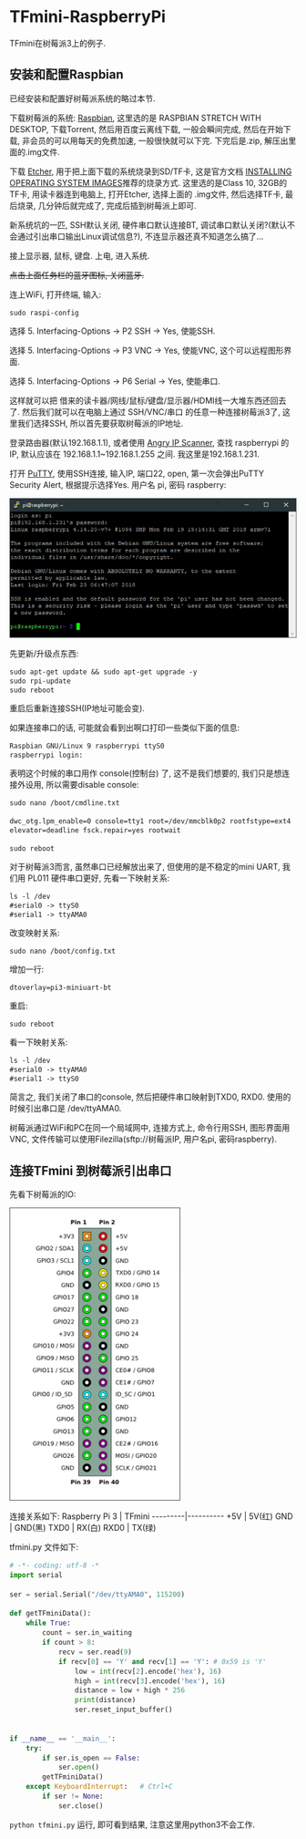 # TFmini-RaspberryPi
TFmini在树莓派3上的例子.  

## 安装和配置Raspbian
已经安装和配置好树莓派系统的略过本节.  

下载树莓派的系统: [Raspbian](https://www.raspberrypi.org/downloads/raspbian/), 这里选的是 RASPBIAN STRETCH WITH DESKTOP, 下载Torrent, 然后用百度云离线下载, 一般会瞬间完成, 然后在开始下载, 非会员的可以用每天的免费加速, 一般很快就可以下完.  下完后是.zip, 解压出里面的.img文件. 

下载 [Etcher](https://etcher.io/), 用于把上面下载的系统烧录到SD/TF卡, 这是官方文档 [INSTALLING OPERATING SYSTEM IMAGES](https://www.raspberrypi.org/documentation/installation/installing-images/README.md)推荐的烧录方式. 这里选的是Class 10, 32GB的TF卡, 用读卡器连到电脑上, 打开Etcher, 选择上面的 .img文件, 然后选择TF卡, 最后烧录, 几分钟后就完成了, 完成后插到树莓派上即可.   

新系统坑的一匹, SSH默认关闭, 硬件串口默认连接BT, 调试串口默认关闭?(默认不会通过引出串口输出Linux调试信息?), 不连显示器还真不知道怎么搞了...  

接上显示器, 鼠标, 键盘. 上电, 进入系统.   

~~点击上面任务栏的蓝牙图标, 关闭蓝牙.~~    

连上WiFi, 打开终端, 输入:  

```
sudo raspi-config
```  

选择 5. Interfacing-Options -> P2 SSH -> Yes, 使能SSH.  

选择 5. Interfacing-Options -> P3 VNC -> Yes, 使能VNC, 这个可以远程图形界面.  

选择 5. Interfacing-Options -> P6 Serial -> Yes, 使能串口.  

这样就可以把 借来的读卡器/网线/鼠标/键盘/显示器/HDMI线一大堆东西还回去了. 然后我们就可以在电脑上通过 SSH/VNC/串口 的任意一种连接树莓派3了, 这里我们选择SSH, 所以首先要获取树莓派的IP地址.  

登录路由器(默认192.168.1.1), 或者使用 [Angry IP Scanner](http://angryip.org/download/), 查找 raspberrypi 的IP, 默认应该在 192.168.1.1~192.168.1.255 之间. 我这里是192.168.1.231.   

打开 [PuTTY](https://www.chiark.greenend.org.uk/~sgtatham/putty/), 使用SSH连接, 输入IP, 端口22, open,  第一次会弹出PuTTY Security Alert, 根据提示选择Yes. 用户名 pi, 密码 raspberry:  

![login](/Assets/login.png)  

先更新/升级点东西:  

```
sudo apt-get update && sudo apt-get upgrade -y
sudo rpi-update
sudo reboot
```  

重启后重新连接SSH(IP地址可能会变).   

如果连接串口的话, 可能就会看到出啊口打印一些类似下面的信息:  

```
Raspbian GNU/Linux 9 raspberrypi ttyS0
raspberrypi login: 
``` 

表明这个时候的串口用作 console(控制台) 了, 这不是我们想要的, 我们只是想连接外设用, 所以需要disable console:  

```
sudo nano /boot/cmdline.txt

dwc_otg.lpm_enable=0 console=tty1 root=/dev/mmcblk0p2 rootfstype=ext4 elevator=deadline fsck.repair=yes rootwait

sudo reboot
```

对于树莓派3而言, 虽然串口已经解放出来了, 但使用的是不稳定的mini UART, 我们用 PL011 硬件串口更好, 先看一下映射关系:  

```
ls -l /dev
#serial0 -> ttyS0
#serial1 -> ttyAMA0
```

改变映射关系:  

```
sudo nano /boot/config.txt
```  

增加一行:  

```
dtoverlay=pi3-miniuart-bt
```  

重启: 

```
sudo reboot
```

看一下映射关系:  

```
ls -l /dev
#serial0 -> ttyAMA0
#serial1 -> ttyS0
```

简言之, 我们关闭了串口的console, 然后把硬件串口映射到TXD0, RXD0. 使用的时候引出串口是 /dev/ttyAMA0.  

树莓派通过WiFi和PC在同一个局域网中, 连接方式上, 命令行用SSH, 图形界面用VNC, 文件传输可以使用Filezilla(sftp://树莓派IP, 用户名pi, 密码raspberry). 


## 连接TFmini 到树莓派引出串口  

先看下树莓派的IO:  

![Rpi3_GPIO](/Assets/RPi3_GPIO.png)  

连接关系如下: 
Raspberry Pi 3 | TFmini
---------|----------
 +5V | 5V(红)
 GND | GND(黑) 
 TXD0 | RX(白) 
 RXD0 | TX(绿) 

tfmini.py 文件如下: 

```Python
# -*- coding: utf-8 -*
import serial

ser = serial.Serial("/dev/ttyAMA0", 115200)

def getTFminiData():
    while True:
        count = ser.in_waiting
        if count > 8:
            recv = ser.read(9)
            if recv[0] == 'Y' and recv[1] == 'Y': # 0x59 is 'Y'
                low = int(recv[2].encode('hex'), 16)
                high = int(recv[3].encode('hex'), 16)
                distance = low + high * 256
                print(distance)
                ser.reset_input_buffer()


if __name__ == '__main__':
    try:
        if ser.is_open == False:
            ser.open()
        getTFminiData()
    except KeyboardInterrupt:   # Ctrl+C
        if ser != None:
            ser.close()

```

`python tfmini.py` 运行, 即可看到结果, 注意这里用python3不会工作. 

